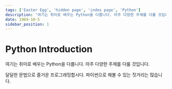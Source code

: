 ```yaml
---
tags: ['Easter Egg', 'hidden page', 'index page', 'Python']
description: '여기는 취미로 배우는 Python을 다룹니다. 아주 다양한 주제를 다룰 것입니다.'
date: 1969-10-5
sidebar_position: 1
---
```


# Python Introduction

여기는 취미로 배우는 Python을 다룹니다. 아주 다양한 주제를 다룰 것입니다.

달달한 문법으로 즐거운 프로그래밍합시다. 파이썬으로 해볼 수 있는 짓거리는 많습니다.
